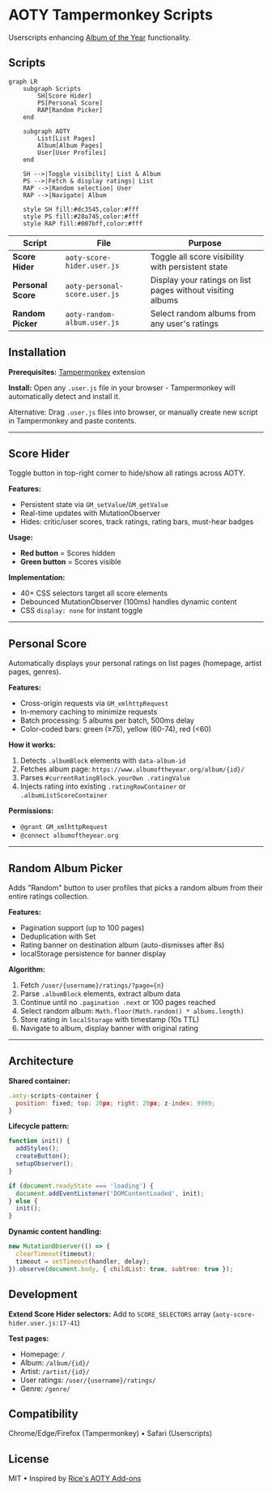 # AOTY Tampermonkey Scripts

Userscripts enhancing [Album of the Year](https://www.albumoftheyear.org/) functionality.

## Scripts

```mermaid
graph LR
    subgraph Scripts
        SH[Score Hider]
        PS[Personal Score]
        RAP[Random Picker]
    end

    subgraph AOTY
        List[List Pages]
        Album[Album Pages]
        User[User Profiles]
    end

    SH -->|Toggle visibility| List & Album
    PS -->|Fetch & display ratings| List
    RAP -->|Random selection| User
    RAP -->|Navigate| Album

    style SH fill:#dc3545,color:#fff
    style PS fill:#28a745,color:#fff
    style RAP fill:#007bff,color:#fff
```

| Script | File | Purpose |
|--------|------|---------|
| **Score Hider** | `aoty-score-hider.user.js` | Toggle all score visibility with persistent state |
| **Personal Score** | `aoty-personal-score.user.js` | Display your ratings on list pages without visiting albums |
| **Random Picker** | `aoty-random-album.user.js` | Select random albums from any user's ratings |

## Installation

**Prerequisites:** [Tampermonkey](https://www.tampermonkey.net/) extension

**Install:** Open any `.user.js` file in your browser - Tampermonkey will automatically detect and install it.

Alternative: Drag `.user.js` files into browser, or manually create new script in Tampermonkey and paste contents.

---

## Score Hider

Toggle button in top-right corner to hide/show all ratings across AOTY.

**Features:**
- Persistent state via `GM_setValue`/`GM_getValue`
- Real-time updates with MutationObserver
- Hides: critic/user scores, track ratings, rating bars, must-hear badges

**Usage:**
- **Red button** = Scores hidden
- **Green button** = Scores visible

**Implementation:**
- 40+ CSS selectors target all score elements
- Debounced MutationObserver (100ms) handles dynamic content
- CSS `display: none` for instant toggle

---

## Personal Score

Automatically displays your personal ratings on list pages (homepage, artist pages, genres).

**Features:**
- Cross-origin requests via `GM_xmlhttpRequest`
- In-memory caching to minimize requests
- Batch processing: 5 albums per batch, 500ms delay
- Color-coded bars: green (≥75), yellow (60-74), red (<60)

**How it works:**
1. Detects `.albumBlock` elements with `data-album-id`
2. Fetches album page: `https://www.albumoftheyear.org/album/{id}/`
3. Parses `#currentRatingBlock.yourOwn .ratingValue`
4. Injects rating into existing `.ratingRowContainer` or `.albumListScoreContainer`

**Permissions:**
- `@grant GM_xmlhttpRequest`
- `@connect albumoftheyear.org`

---

## Random Album Picker

Adds "Random" button to user profiles that picks a random album from their entire ratings collection.

**Features:**
- Pagination support (up to 100 pages)
- Deduplication with Set
- Rating banner on destination album (auto-dismisses after 8s)
- localStorage persistence for banner display

**Algorithm:**
1. Fetch `/user/{username}/ratings/?page={n}`
2. Parse `.albumBlock` elements, extract album data
3. Continue until no `.pagination .next` or 100 pages reached
4. Select random album: `Math.floor(Math.random() * albums.length)`
5. Store rating in `localStorage` with timestamp (10s TTL)
6. Navigate to album, display banner with original rating

---

## Architecture

**Shared container:**
```javascript
.aoty-scripts-container {
  position: fixed; top: 20px; right: 20px; z-index: 9999;
}
```

**Lifecycle pattern:**
```javascript
function init() {
  addStyles();
  createButton();
  setupObserver();
}

if (document.readyState === 'loading') {
  document.addEventListener('DOMContentLoaded', init);
} else {
  init();
}
```

**Dynamic content handling:**
```javascript
new MutationObserver(() => {
  clearTimeout(timeout);
  timeout = setTimeout(handler, delay);
}).observe(document.body, { childList: true, subtree: true });
```

## Development

**Extend Score Hider selectors:**
Add to `SCORE_SELECTORS` array (`aoty-score-hider.user.js:17-41`)

**Test pages:**
- Homepage: `/`
- Album: `/album/{id}/`
- Artist: `/artist/{id}/`
- User ratings: `/user/{username}/ratings/`
- Genre: `/genre/`

## Compatibility

Chrome/Edge/Firefox (Tampermonkey) • Safari (Userscripts)

## License

MIT • Inspired by [Rice's AOTY Add-ons](https://greasyfork.org/en/scripts/462348-rice-s-aoty-add-ons)

